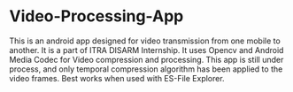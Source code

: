 # Video-Processing-App
This is an android app designed for video transmission from one mobile to another.
It is a part of ITRA DISARM Internship.
It uses Opencv and Android Media Codec for Video compression and processing.
This app is still under process, and only temporal compression algorithm has been applied to the video frames.
Best works when used with ES-File Explorer.
